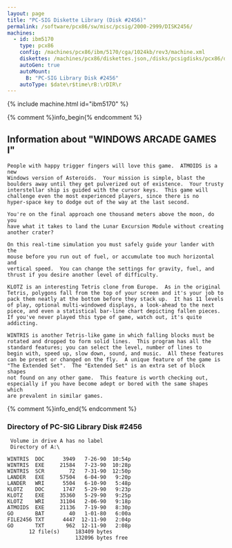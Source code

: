 ```yaml
---
layout: page
title: "PC-SIG Diskette Library (Disk #2456)"
permalink: /software/pcx86/sw/misc/pcsig/2000-2999/DISK2456/
machines:
  - id: ibm5170
    type: pcx86
    config: /machines/pcx86/ibm/5170/cga/1024kb/rev3/machine.xml
    diskettes: /machines/pcx86/diskettes.json,/disks/pcsigdisks/pcx86/diskettes.json
    autoGen: true
    autoMount:
      B: "PC-SIG Library Disk #2456"
    autoType: $date\r$time\rB:\rDIR\r
---
```


{% include machine.html id="ibm5170" %}

{% comment %}info_begin{% endcomment %}

## Information about "WINDOWS ARCADE GAMES I"

    People with happy trigger fingers will love this game.  ATMOIDS is a new
    Windows version of Asteroids.  Your mission is simple, blast the
    boulders away until they get pulverized out of existence.  Your trusty
    interstellar ship is guided with the cursor keys.  This game will
    challenge even the most experienced players, since there is no
    hyper-space key to dodge out of the way at the last second.
    
    You're on the final approach one thousand meters above the moon, do you
    have what it takes to land the Lunar Excursion Module without creating
    another crater?
    
    On this real-time simulation you must safely guide your lander with the
    mouse before you run out of fuel, or accumulate too much horizontal and
    vertical speed.  You can change the settings for gravity, fuel, and
    thrust if you desire another level of difficulty.
    
    KLOTZ is an interesting Tetris clone from Europe.  As in the original
    Tetris, polygons fall from the top of your screen and it's your job to
    pack them neatly at the bottom before they stack up.  It has 11 levels
    of play, optional multi-windowed displays, a look-ahead to the next
    piece, and even a statistical bar-line chart depicting fallen pieces.
    If you've never played this type of game, watch out, it's quite
    addicting.
    
    WINTRIS is another Tetris-like game in which falling blocks must be
    rotated and dropped to form solid lines.  This program has all the
    standard features; you can select the level, number of lines to
    begin with, speed up, slow down, sound, and music.  All these features
    can be preset or changed on the fly.  A unique feature of the game is
    "The Extended Set".  The "Extended Set" is an extra set of block shapes
    not found on any other game.  This feature is worth checking out,
    especially if you have become adept or bored with the same shapes which
    are prevalent in similar games.
{% comment %}info_end{% endcomment %}


### Directory of PC-SIG Library Disk #2456

     Volume in drive A has no label
     Directory of A:\

    WINTRIS  DOC      3949   7-26-90  10:54p
    WINTRIS  EXE     21584   7-23-90  10:28p
    WINTRIS  SCR        72   7-31-90  12:50p
    LANDER   EXE     57504   6-04-90   9:20p
    LANDER   WRI      5504   6-10-90   5:48p
    KLOTZ    DOC      1747   5-29-90   9:23p
    KLOTZ    EXE     35360   5-29-90   9:25p
    KLOTZ    WRI     31104   2-06-90   9:18p
    ATMOIDS  EXE     21136   7-19-90   8:30p
    GO       BAT        40   1-01-80   6:00a
    FILE2456 TXT      4447  12-11-90   2:04p
    GO       TXT       962  12-11-90   2:08p
           12 file(s)     183409 bytes
                          132096 bytes free
